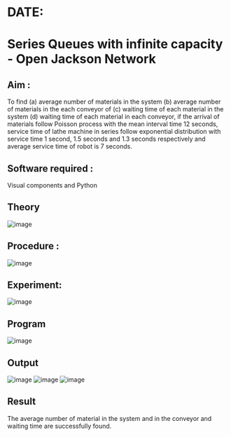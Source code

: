 # DATE:
# Series Queues with infinite capacity - Open Jackson Network

## Aim :
To find (a) average number of materials in the system (b) average number of materials in the each conveyor of (c) waiting time of each material in the system (d) waiting time of each material in each conveyor, if the arrival  of materials follow Poisson process with the mean interval time 12 seconds, service time of  lathe machine in series follow exponential distribution  with service time  1 second, 1.5 seconds and 1.3 seconds respectively and average service time of robot is 7 seconds.

## Software required :
Visual components and Python

## Theory

![image](https://user-images.githubusercontent.com/103921593/203239736-7b81f599-71a8-4ae7-b63e-5d98acd9ea54.png)


## Procedure :

![image](https://user-images.githubusercontent.com/103921593/203239789-bc870dce-6727-487b-a0e2-4fc3f5114889.png)


## Experiment:
![image](https://github.com/PREETHI3312/Open-Jacson-Networks/assets/151625222/592b2c63-3974-40e4-ac25-3580dbb30183)



## Program
![image](https://github.com/PREETHI3312/Open-Jacson-Networks/assets/151625222/46f7e29f-9b7e-49b7-8469-c2f4e5832ed4)






## Output
![image](https://github.com/PREETHI3312/Open-Jacson-Networks/assets/151625222/87e685bb-0713-4453-ad30-82a45129a9e4)
![image](https://github.com/PREETHI3312/Open-Jacson-Networks/assets/151625222/17e9e1d7-217c-4679-bc20-f4be4110f0a4)
![image](https://github.com/PREETHI3312/Open-Jacson-Networks/assets/151625222/b7bc0469-d409-449f-9f94-b4dc4edd1c6c)




## Result
The average number of material in the system and in the conveyor and waiting time are successfully found.
